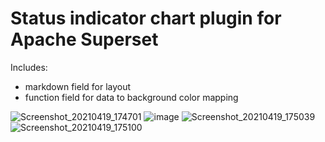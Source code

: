 # Status indicator chart plugin for Apache Superset

Includes:
* markdown field for layout
* function field for data to background color mapping

![Screenshot_20210419_174701](https://user-images.githubusercontent.com/13034472/115274000-1fe0d180-a138-11eb-9b6d-da5d0f3744b2.png)
![image](https://user-images.githubusercontent.com/13034472/115274199-561e5100-a138-11eb-820a-eae1f937a8b4.png)
![Screenshot_20210419_175039](https://user-images.githubusercontent.com/13034472/115274064-2ec78400-a138-11eb-998d-53868e2d4165.png)
![Screenshot_20210419_175100](https://user-images.githubusercontent.com/13034472/115274086-34bd6500-a138-11eb-8b4d-c468f839bf7e.png)
